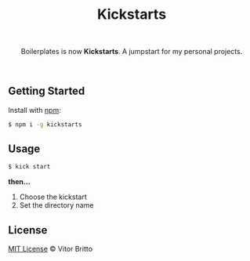 <h1 style="text-align: center;">Kickstarts</h1>
<br>
<p style="text-align: center;">Boilerplates is now <strong>Kickstarts</strong>. A jumpstart for my personal projects.</p>
<br>


## Getting Started

Install with [npm](https://www.npmjs.com/):

```sh
$ npm i -g kickstarts
```


## Usage

```sh
$ kick start
```

**then...**

1. Choose the kickstart
2. Set the directory name


## License

[MIT License](http://vitorbritto.mit-license.org/) © Vitor Britto



